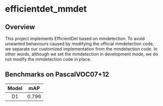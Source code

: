 # efficientdet_mmdet
## Overview
This project implements EfficientDet based on mmdetection. To avoid unwanted behaviours caused by modifying the official mmdetection code, 
we separate our customized implementation from the mmdetection code. In other words, although we 
set the mmdetection in development mode,
we do not modify the mmdetection code in place. 

## Benchmarks on PascalVOC07+12
Model | mAP |
:---:|:---:|
D1 | 0.796|
